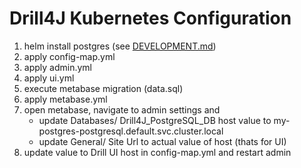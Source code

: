 # Drill4J Kubernetes Configuration

1. helm install postgres (see [DEVELOPMENT.md](./DEVELOPMENT.md))
2. apply config-map.yml
3. apply admin.yml
4. apply ui.yml
5. execute metabase migration (data.sql)
6. apply metabase.yml
7. open metabase, navigate to admin settings and
	- update Databases/ Drill4J_PostgreSQL_DB host value to my-postgres-postgresql.default.svc.cluster.local
	- update General/ Site Url to actual value of host (thats for UI)
8. update value to Drill UI host in config-map.yml and restart admin
